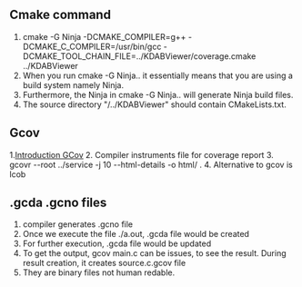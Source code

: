 ## Cmake command

1. cmake -G Ninja -DCMAKE_COMPILER=g++ -DCMAKE_C_COMPILER=/usr/bin/gcc -DCMAKE_TOOL_CHAIN_FILE=../KDABViewer/coverage.cmake ../KDABViewer
2. When you run cmake -G Ninja.. it essentially means that you are using a build system namely Ninja.
3. Furthermore, the Ninja in cmake -G Ninja.. will generate Ninja build files.
4. The source directory "/../KDABViewer" should contain CMakeLists.txt.

## Gcov
1.[Introduction GCov](https://github.com/vikasnagpaliitd/linux-prog-tools/blob/master/gcov_notes.pdf)
2. Compiler instruments file for coverage report
3. gcovr --root ../service -j 10 --html-details -o html/ .
4. Alternative to gcov is lcob

## .gcda .gcno files
1. compiler generates .gcno file
2. Once we execute the file ./a.out, .gcda file would be created
3. For further execution, .gcda file would be updated
4. To get the output, gcov main.c can be issues, to see the result. During result creation, it creates source.c.gcov file
5. They are binary files not human redable.


